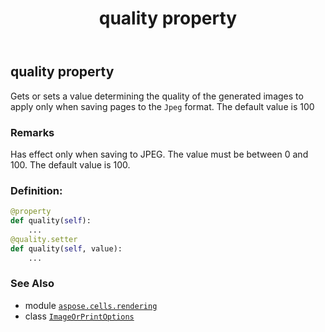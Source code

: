 ﻿---
title: quality property
second_title: Aspose.Cells for Python via .NET API References
description: 
type: docs
weight: 270
url: /aspose.cells.rendering/imageorprintoptions/quality/
is_root: false
---

## quality property


Gets or sets a value determining the quality of the generated  images
to apply only when saving pages to the `Jpeg` format. The default value is 100

### Remarks 


Has effect only when saving to JPEG.
The value must be between 0 and 100.
The default value is 100.
### Definition:
```python
@property
def quality(self):
    ...
@quality.setter
def quality(self, value):
    ...
```

### See Also
* module [`aspose.cells.rendering`](../../)
* class [`ImageOrPrintOptions`](/cells/python-net/aspose.cells.rendering/imageorprintoptions)
